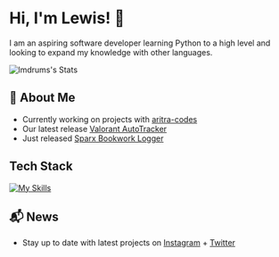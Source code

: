 # Hi, I'm Lewis! 👋

I am an aspiring software developer learning Python to a high level and looking to expand my knowledge with other languages.

![lmdrums's Stats](https://github-readme-stats.vercel.app/api?username=lmdrums&theme=vue-dark&show_icons=true&hide_border=true&count_private=true)

## 🚀 About Me

- Currently working on projects with [aritra-codes](https://github.com/aritra-codes)
- Our latest release [Valorant AutoTracker](https://github.com/aritra-codes/valorant-autotracker)
- Just released [Sparx Bookwork Logger](https://github.com/lmdrums/Sparx-Bookwork-Logger)

## Tech Stack
[![My Skills](https://skillicons.dev/icons?i=py,html,css,js)](https://skillicons.dev)

## 📬 News

- Stay up to date with latest projects on [Instagram](https://instagram.com/lmprogramming) + [Twitter](https://twitter.com/lmprogramming)
